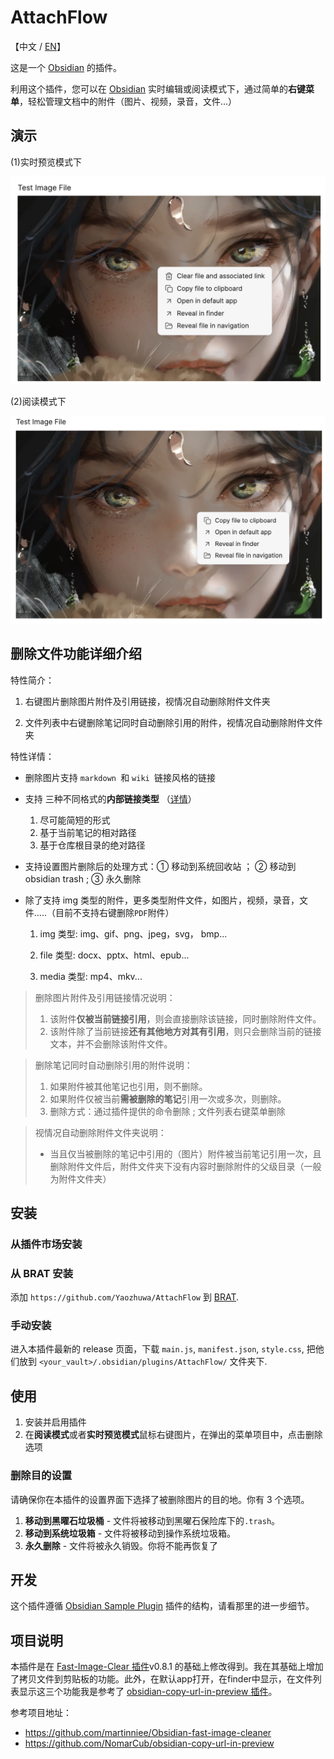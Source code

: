 # AttachFlow

【中文 / [EN](./README.md)】

这是一个 [Obsidian](https://obsidian.md) 的插件。

利用这个插件，您可以在 [Obsidian](https://obsidian.md) 实时编辑或阅读模式下，通过简单的**右键菜单**，轻松管理文档中的附件（图片、视频，录音，文件...）

## 演示
(1)实时预览模式下

<img src="assets/SourceModeMenu.png" width="600">

(2)阅读模式下

<img src="assets/ReadingModeMenu.png" width="600">

## 删除文件功能详细介绍

特性简介：

1. 右键图片删除图片附件及引用链接，视情况自动删除附件文件夹

2. 文件列表中右键删除笔记同时自动删除引用的附件，视情况自动删除附件文件夹

特性详情：

- 删除图片支持 `markdown `和 `wiki `链接风格的链接
- 支持 三种不同格式的**内部链接类型** （[详情](https://help.obsidian.md/Linking+notes+and+files/Internal+links)）
  1. 尽可能简短的形式
  2. 基于当前笔记的相对路径
  3. 基于仓库根目录的绝对路径
- 支持设置图片删除后的处理方式：① 移动到系统回收站 ； ② 移动到 obsidian trash ; ③ 永久删除

- 除了支持 img 类型的附件，更多类型附件文件，如图片，视频，录音，文件.....（目前不支持右键删除`PDF`附件）

  1. img 类型: img、gif、png、jpeg，svg， bmp...

  1. file 类型: docx、pptx、html、epub...

  1. media 类型: mp4、mkv...



> 删除图片附件及引用链接情况说明：
>
> 1. 该附件**仅被当前链接引用**，则会直接删除该链接，同时删除附件文件。
> 2. 该附件除了当前链接**还有其他地方对其有引用**，则只会删除当前的链接文本，并不会删除该附件文件。

> 删除笔记同时自动删除引用的附件说明：
>
> 1. 如果附件被其他笔记也引用，则不删除。
> 2. 如果附件仅被当前**需被删除的笔记**引用一次或多次，则删除。
> 3. 删除方式：通过插件提供的命令删除 ; 文件列表右键菜单删除

> 视情况自动删除附件文件夹说明：
>
> - 当且仅当被删除的笔记中引用的（图片）附件被当前笔记引用一次，且删除附件文件后，附件文件夹下没有内容时删除附件的父级目录（一般为附件文件夹）



## 安装

### 从插件市场安装


### 从 BRAT 安装

添加 `https://github.com/Yaozhuwa/AttachFlow` 到 [BRAT](https://github.com/TfTHacker/obsidian42-brat).

### 手动安装

进入本插件最新的 release 页面，下载 `main.js`, `manifest.json`, `style.css`, 把他们放到 `<your_vault>/.obsidian/plugins/AttachFlow/` 文件夹下.


## 使用

1. 安装并启用插件
2. 在**阅读模式**或者**实时预览模式**鼠标右键图片，在弹出的菜单项目中，点击删除选项

### 删除目的设置

请确保你在本插件的设置界面下选择了被删除图片的目的地。你有 3 个选项。

1. **移动到黑曜石垃圾桶** - 文件将被移动到黑曜石保险库下的`.trash`。
2. **移动到系统垃圾箱** - 文件将被移动到操作系统垃圾箱。
3. **永久删除** - 文件将被永久销毁。你将不能再恢复了


## 开发

这个插件遵循 [Obsidian Sample Plugin](https://github.com/obsidianmd/obsidian-sample-plugin) 插件的结构，请看那里的进一步细节。


## 项目说明

本插件是在 [Fast-Image-Clear 插件](https://github.com/martinniee/Obsidian-fast-image-cleaner)v0.8.1 的基础上修改得到。我在其基础上增加了拷贝文件到剪贴板的功能。此外，在默认app打开，在finder中显示，在文件列表显示这三个功能我是参考了 [obsidian-copy-url-in-preview 插件](https://github.com/NomarCub/obsidian-copy-url-in-preview)。

参考项目地址：
- https://github.com/martinniee/Obsidian-fast-image-cleaner
- https://github.com/NomarCub/obsidian-copy-url-in-preview
